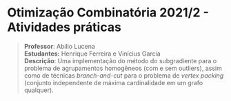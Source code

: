 # Otimização Combinatória 2021/2 - Atividades práticas

> **Professor**: Abilio Lucena  
> **Estudantes:** Henrique Ferreira e Vinícius Garcia  
> **Descrição**: Uma implementação do método do subgradiente para o problema de agrupamentos homogêneos (com e sem outliers), assim como de técnicas *branch-and-cut* para o problema de *vertex packing* (conjunto independente de máxima cardinalidade em um grafo qualquer).
 
